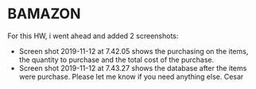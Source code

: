 # BAMAZON

For this HW, i went ahead and added 2 screenshots:
 - Screen shot 2019-11-12 at 7.42.05 shows the purchasing on the items, the quantity to purchase and the total cost of the purchase.
 - Screen shot 2019-11-12 at 7.43.27 shows the database after the items were purchase. 
Please let me know if you need anything else.
Cesar